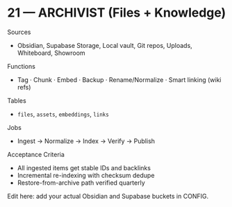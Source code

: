 # 21 — ARCHIVIST (Files + Knowledge)

Sources
- Obsidian, Supabase Storage, Local vault, Git repos, Uploads, Whiteboard, Showroom

Functions
- Tag · Chunk · Embed · Backup · Rename/Normalize · Smart linking (wiki refs)

Tables
- `files`, `assets`, `embeddings`, `links`

Jobs
- Ingest → Normalize → Index → Verify → Publish

Acceptance Criteria
- All ingested items get stable IDs and backlinks
- Incremental re-indexing with checksum dedupe
- Restore-from-archive path verified quarterly

Edit here: add your actual Obsidian and Supabase buckets in CONFIG.

